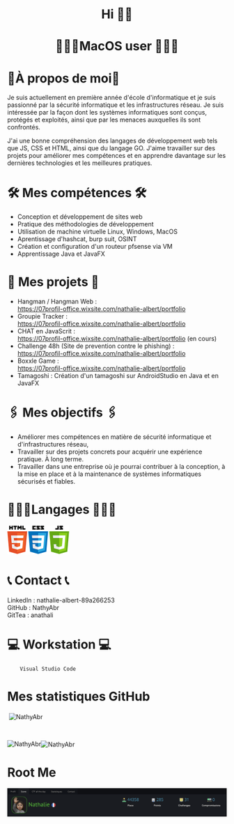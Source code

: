 # <p align="center">  Hi 👋🏽 </p>
# <p align="center">👩🏽‍💻MacOS user 👩🏽‍💻</p>

# 📍À propos de moi📍

Je suis actuellement en première année d'école d'informatique et je suis passionné par la sécurité informatique et les infrastructures réseau. Je suis intéressée par la façon dont les systèmes informatiques sont conçus, protégés et exploités, ainsi que par les menaces auxquelles ils sont confrontés.

J'ai une bonne compréhension des langages de développement web tels que JS, CSS et HTML, ainsi que du langage GO. J'aime travailler sur des projets pour améliorer mes compétences et en apprendre davantage sur les dernières technologies et les meilleures pratiques.

# 🛠️ Mes compétences 🛠️

- Conception et développement de sites web
- Pratique des méthodologies de développement
- Utilisation de machine virtuelle Linux, Windows, MacOS 
- Aprentissage d'hashcat, burp suit, OSINT
- Création et configuration d'un routeur pfsense via VM
- Apprentissage Java et JavaFX

# 🧨 Mes projets 🧨

- Hangman / Hangman Web : <br>https://07profil-office.wixsite.com/nathalie-albert/portfolio
- Groupie Tracker : <br>https://07profil-office.wixsite.com/nathalie-albert/portfolio
- CHAT en JavaScrit : <br>https://07profil-office.wixsite.com/nathalie-albert/portfolio (en cours)
- Challenge 48h (Site de prevention contre le phishing) :<br> https://07profil-office.wixsite.com/nathalie-albert/portfolio
- Boxxle Game : <br>https://07profil-office.wixsite.com/nathalie-albert/portfolio
- Tamagoshi : Création d'un tamagoshi sur AndroidStudio en Java et en JavaFX


# 🖇️ Mes objectifs 🖇️

- Améliorer mes compétences en matière de sécurité informatique et d'infrastructures réseau, 
- Travailler sur des projets concrets pour acquérir une expérience pratique. À long terme.
- Travailler dans une entreprise où je pourrai contribuer à la conception, à la mise en place et à la maintenance de systèmes informatiques sécurisés et fiables.

# 👩🏽‍💻Langages 👩🏽‍💻

![Image](html.png) 

# 📞 Contact 📞

LinkedIn : nathalie-albert-89a266253 <br>
GitHub : NathyAbr<br>
GitTea : anathali

# 💻 Workstation 💻

        Visual Studio Code

# Mes statistiques GitHub

<p>&nbsp;<img align="center" src="https://github-readme-stats.vercel.app/api?username=nathyabr&theme=radicale&show_icons=true&locale=fr&layout=compact&bg_color=00000000&hide_border=true" alt="NathyAbr" />
</p>
<br>
<p><img align="left" src="https://github-readme-stats.vercel.app/api/top-langs?username=nathyabr&show_icons=true&locale=fr&layout=compact&bg_color=00000000&hide_border=true" alt="NathyAbr" 
<br></p>
<p><img align="center" src="https://github-readme-streak-stats.herokuapp.com?user=nathyabr&theme=codeSTACKr&hide_border=true&locale=fr" alt="NathyAbr" /></p>

# Root Me
  
![Image](Rootme.png) 